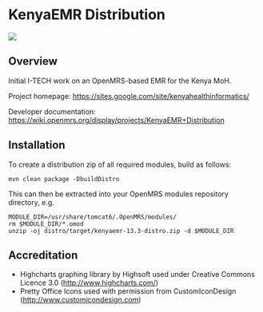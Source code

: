 KenyaEMR Distribution
=====================================
<a href="http://ci.kenyaemr.org/viewType.html?buildTypeId=bt2"><img src="http://ci.kenyaemr.org/app/rest/builds/buildType:bt2/statusIcon"/></a>

Overview
--------
Initial I-TECH work on an OpenMRS-based EMR for the Kenya MoH.

Project homepage: https://sites.google.com/site/kenyahealthinformatics/

Developer documentation: https://wiki.openmrs.org/display/projects/KenyaEMR+Distribution

Installation
------------
To create a distribution zip of all required modules, build as follows:

	mvn clean package -DbuildDistro

This can then be extracted into your OpenMRS modules repository directory, e.g.

	MODULE_DIR=/usr/share/tomcat6/.OpenMRS/modules/
	rm $MODULE_DIR/*.omod
	unzip -oj distro/target/kenyaemr-13.3-distro.zip -d $MODULE_DIR

Accreditation
-------------
* Highcharts graphing library by Highsoft used under Creative Commons Licence 3.0 (http://www.highcharts.com/)
* Pretty Office Icons used with permission from CustomIconDesign (http://www.customicondesign.com)